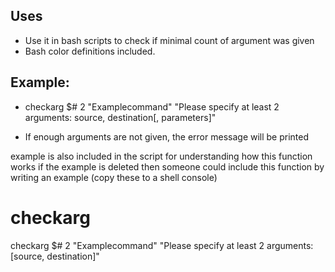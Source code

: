 ## Uses
 * Use it in bash scripts to check if minimal count of argument was given
 * Bash color definitions included.

## Example:

 * checkarg $# 2 "Examplecommand" "Please specify at least 2 arguments: source, destination[, parameters]"
 
 * If  enough arguments are not given, the error message will be printed

 example is also included in the script for understanding how this function works
 if the example is deleted then someone could include this function by writing  an example (copy these to a shell console)

 # checkarg 
 
 checkarg $# 2 "Examplecommand" "Please specify at least 2 arguments: [source, destination]"


